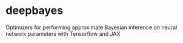 # deepbayes
Optimizers for performing approximate Bayesian inference on neural network parameters with Tensorflow and JAX
